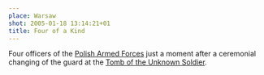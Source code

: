 ```yaml
---
place: Warsaw
shot: 2005-01-18 13:14:21+01
title: Four of a Kind
---
```


Four officers of the [Polish Armed Forces](http://en.wikipedia.org/wiki/Polish_Armed_Forces) just a moment after a ceremonial changing of the guard at the [Tomb of the Unknown Soldier](http://en.wikipedia.org/wiki/Tomb_of_the_Unknown_Soldier,_Warsaw).
